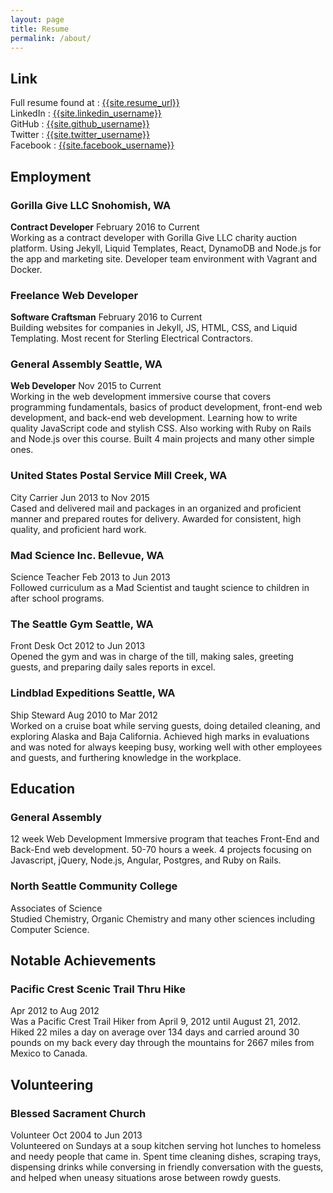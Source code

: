 ```yaml
---
layout: page
title: Resume
permalink: /about/
---
```


## Link

Full resume found at : <a href="https://resume.creddle.io/resume/58w6p3ebo4i">{{site.resume_url}}</a><br>
LinkedIn : <a href="https://www.linkedin.com/in/eagervais">{{site.linkedin_username}}</a><br>
GitHub : <a href="https://github.com/egervais7">{{site.github_username}}</a><br>
Twitter : <a href="https://twitter.com/egervais7">{{site.twitter_username}}</a><br>
Facebook : <a href="https://www.facebook.com/edd.on.trails">{{site.facebook_username}}</a>

## Employment

### Gorilla Give LLC Snohomish, WA<br>
  <b>Contract Developer</b> February 2016 to Current<br>
    Working as a contract developer with Gorilla Give LLC charity auction platform. Using Jekyll, Liquid Templates, React, DynamoDB and Node.js for the app and marketing site. Developer team environment with Vagrant and Docker.

### Freelance Web Developer <br>
  <b>Software Craftsman</b> February 2016 to Current<br>
    Building websites for companies in Jekyll, JS, HTML, CSS, and Liquid Templating. Most recent for Sterling Electrical Contractors.

### General Assembly	Seattle, WA<br>
  <b>Web Developer</b>	Nov 2015 to Current<br>
    Working in the web development immersive course that covers programming fundamentals, basics of product development, front-end web development, and back-end web development. Learning how to write quality JavaScript code and stylish CSS. Also  working with Ruby on Rails and Node.js over this course. Built 4 main projects and many other simple ones.

### United States Postal Service	Mill Creek, WA<br>
  City Carrier	Jun 2013 to Nov 2015<br>
    Cased and delivered mail and packages in an organized and proficient manner and prepared routes for delivery. Awarded for consistent, high quality, and proficient hard work.

### Mad Science Inc.	Bellevue, WA<br>
  Science Teacher	Feb 2013 to Jun 2013<br>
    Followed curriculum as a Mad Scientist and taught science to children in after school programs.

### The Seattle Gym	Seattle, WA<br>
  Front Desk	Oct 2012 to Jun 2013<br>
    Opened the gym and was in charge of the till, making sales, greeting guests, and preparing daily sales reports in excel.

### Lindblad Expeditions	Seattle, WA<br>
  Ship Steward	Aug 2010 to Mar 2012<br>
    Worked on a cruise boat while serving guests, doing detailed cleaning, and exploring Alaska and Baja California. Achieved high marks in evaluations and was noted for always keeping busy, working well with other employees and guests, and furthering knowledge in the workplace.

## Education

### General Assembly<br>
  12 week Web Development Immersive program that teaches Front-End and Back-End web development. 50-70 hours a week. 4 projects focusing on Javascript, jQuery, Node.js, Angular, Postgres, and Ruby on Rails.

### North Seattle Community College<br>
  Associates of Science<br>
    Studied Chemistry, Organic Chemistry and many other sciences including Computer Science.

## Notable Achievements

### Pacific Crest Scenic Trail Thru Hike 	<br>
  Apr 2012 to Aug 2012<br>
    Was a Pacific Crest Trail Hiker from April 9, 2012 until August 21, 2012. Hiked 22 miles a day on average over 134 days and carried around 30 pounds on my back every day through the mountains for 2667 miles from Mexico to Canada.

## Volunteering

### Blessed Sacrament Church<br>
  Volunteer	Oct 2004 to Jun 2013<br>
    Volunteered on Sundays at a soup kitchen serving hot lunches to homeless and needy people that came in. Spent time cleaning dishes, scraping trays, dispensing drinks while conversing in friendly conversation with the guests, and helped when uneasy situations arose between rowdy guests.
